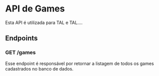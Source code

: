 # API de Games
Esta API é utilizada para TAL e TAL....
## Endpoints
### GET /games
Esse endpoint é responsável por retornar a listagem de todos os games cadastrados no banco de dados.




















